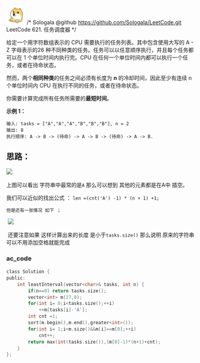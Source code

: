 ![](https://github.com/Sologala/SomeThings/blob/master/face.jpg?raw=true)
/*
    Sologala   @github    https://github.com/Sologala/LeetCode.git
    LeetCode   621. 任务调度器
*/

给定一个用字符数组表示的 CPU 需要执行的任务列表。其中包含使用大写的 A - Z 字母表示的26 种不同种类的任务。任务可以以任意顺序执行，并且每个任务都可以在 1 个单位时间内执行完。CPU 在任何一个单位时间内都可以执行一个任务，或者在待命状态。

然而，两个**相同种类**的任务之间必须有长度为 **n** 的冷却时间，因此至少有连续 n 个单位时间内 CPU 在执行不同的任务，或者在待命状态。

你需要计算完成所有任务所需要的**最短时间**。

**示例 1：**

```
输入: tasks = ["A","A","A","B","B","B"], n = 2
输出: 8
执行顺序: A -> B -> (待命) -> A -> B -> (待命) -> A -> B.
```

## **思路：**

![](https://ws1.sinaimg.cn/large/006tKfTcly1g0al7fiainj30i60cn74l.jpg)

上图可以看出  字符串中最常的是`A`  那么可以想到 其他的元素都是在A中 插空。 

我们可以近似的找出公式 ： `len =(cnt('A') -1) * (n + 1) +1;`

 	但是还有一张情况 如下 ；



​	![](https://ws2.sinaimg.cn/large/006tKfTcly1g0alix79x9j308w05j0sp.jpg)

​	还要注意如果 这样计算出来的长度 是小于`tasks.size()` 那么说明 原来的字符串可以不用添加空格就能完成

### **ac_code**

```c
class Solution {
public:
    int leastInterval(vector<char>& tasks, int n) {
        if(n==0) return tasks.size();
        vector<int> m(27,0);
        for(int i= 0;i<tasks.size();++i)
            ++m[tasks[i]-'A'];
        int cnt =1;
        sort(m.begin(),m.end(),greater<int>());
        for(int i= 1;i<m.size()&&m[i]==m[0];++i)
            cnt++; 
        return max(int(tasks.size()),(m[0]-1)*(n+1)+cnt);
    }
};
```